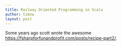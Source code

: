 ```yaml
---
title: Railway Oriented Programming in Scala
author: timvw
layout: post
---
```


Some years ago scott wrote the awesome https://fsharpforfunandprofit.com/posts/recipe-part2/.

